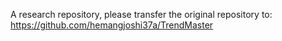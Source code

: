 A research repository, please transfer the original repository to: https://github.com/hemangjoshi37a/TrendMaster

